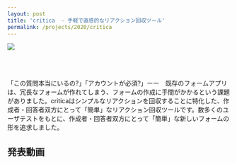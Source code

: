 ```yaml
---
layout: post
title: 'critica  - 手軽で直感的なリアクション回収ツール'
permalink: /projects/2020/critica
---
```


<img class='top-img lazyload' src='/spinner.svg' data-src='/assets/img/thumbnails/2020/critica.jpg' loading='lazy' style='margin-bottom: 50px;' />

「この質問本当にいるの?」「アカウントが必須?」ーー　既存のフォームアプリは、冗長なフォームが作れてしまう、フォームの作成に手間がかかるという課題がありました。criticaはシンプルなリアクションを回収することに特化した、作成者・回答者双方にとって「簡単」なリアクション回収ツールです。数多くのユーザテストをもとに、作成者・回答者双方にとって「簡単」な新しいフォームの形を追求しました。


<h2>発表動画</h2>

<div class="youtube">
  <iframe width="560" height="315" class="lazyload" data-src="https://www.youtube.com/embed/aYajCGOg-eY?rel=0" frameborder="0" allowfullscreen=""></iframe>
</div>

